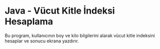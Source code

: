 # Java - Vücut Kitle İndeksi Hesaplama

Bu program, kullanıcının boy ve kilo bilgilerini alarak vücut kitle indeksini hesaplar ve sonucu ekrana yazdırır.
